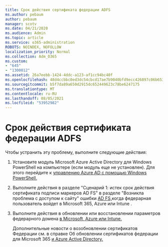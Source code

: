 ```yaml
---
title: Срок действия сертификата федерации ADFS
ms.author: pebaum
author: pebaum
manager: scotv
ms.date: 04/21/2020
ms.audience: Admin
ms.topic: article
ms.service: o365-administration
ROBOTS: NOINDEX, NOFOLLOW
localization_priority: Normal
ms.collection: Adm_O365
ms.custom:
- "645"
- "1300012"
ms.assetid: 26a7eebb-1424-4ddc-a123-af1cc94bc40f
ms.openlocfilehash: 48d4ccbbc0ed3dc54cbcd17ae7b9040bfd9ecc426897c06b653bf40bc7d5e9b2
ms.sourcegitcommit: b5f7da89a650d2915dc652449623c78be6247175
ms.translationtype: MT
ms.contentlocale: ru-RU
ms.lasthandoff: 08/05/2021
ms.locfileid: "53952982"
---
```

# <a name="adfs-federation-certificate-expiring"></a>Срок действия сертификата федерации ADFS

Чтобы устранить эту проблему, выполните следующие действия:
  
1. Установите модуль Microsoft Azure Active Directory для Windows PowerShell на компьютере (если модуль еще не установлен). Для этого перейдите к [управлению Azure AD с помощью Windows PowerShell.](https://aka.ms/aadposh)

2. Выполните действия в разделе "Сценарий 1: истек срок действия сертификата подписи маркеров AD FS" в разделе "Возникла проблема с доступом к сайту" ошибки [AD FS,](https://support.microsoft.com/help/2713898/there-was-a-problem-accessing-the-site-error-from-ad-fs-when-a-federat)когда федерарная пользователь войдет в Microsoft 365, Azure или Intune .

3. Выполните действия в обновлении или восстановлении параметров федерарного домена [в Microsoft, Azure или Intune.](https://docs.microsoft.com/office365/troubleshoot/security/update-federated-domain-office-365)

    Дополнительные новости о возобновлении сертификатов Федерации см. в справке Об обновлении сертификатов федерации для Microsoft 365 [и Azure Active Directory.](https://docs.microsoft.com/azure/active-directory/connect/active-directory-aadconnect-o365-certs)
